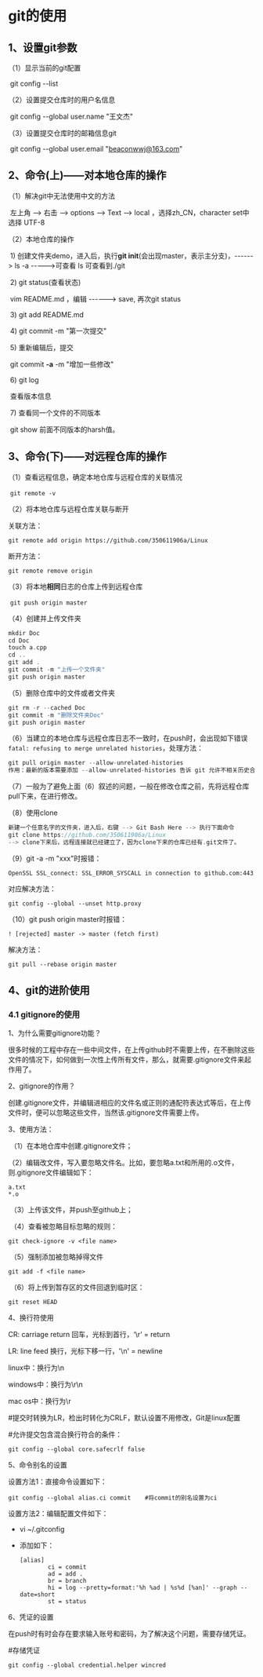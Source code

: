# git的使用  

## 1、设置git参数  

（1）显示当前的git配置

​		git config --list  

（2）设置提交仓库时的用户名信息

​		git config --global user.name "王文杰"

（3）设置提交仓库时的邮箱信息git

​		git config --global user.email "beaconwwj@163.com"



## 2、命令(上)——对本地仓库的操作  

（1）解决git中无法使用中文的方法

​		左上角 --> 右击 --> options --> Text --> local ，选择zh_CN，character set中选择 UTF-8

（2）本地仓库的操作

​	1) 创建文件夹demo，进入后，执行**git init**(会出现master，表示主分支)，------> ls -a  ----->可查看 ls 可查看到./git

​	2) git status(查看状态)

​		vim README.md ，编辑 ------>  save,  再次git status

​	3) git add README.md 

​	4) git commit -m "第一次提交"

​	5) 重新编辑后，提交

​		git commit **-a** -m "增加一些修改"

​	6) git log

​		查看版本信息

​	7) 查看同一个文件的不同版本

​		git show  前面不同版本的harsh值。



## 3、命令(下)——对远程仓库的操作  

（1）查看远程信息，确定本地仓库与远程仓库的关联情况

​	 `git remote -v`

 （2）将本地仓库与远程仓库关联与断开

关联方法：

`git remote add origin https://github.com/350611906a/Linux`

断开方法：

`git remote remove origin`

 （3）将本地**相同**日志的仓库上传到远程仓库

​	 `git push origin master`

 （4）创建并上传文件夹

```c++
mkdir Doc
cd Doc
touch a.cpp
cd ..
git add .
git commit -m "上传一个文件夹"
git push origin master
```

 （5）删除仓库中的文件或者文件夹

```c++
git rm -r --cached Doc
git commit -m "删除文件夹Doc"
git push origin master
```

 （6）当建立的本地仓库与远程仓库日志不一致时，在push时，会出现如下错误`fatal: refusing to merge unrelated histories`，处理方法：

```c++
git pull origin master --allow-unrelated-histories
作用：最新的版本需要添加 --allow-unrelated-histories 告诉 git 允许不相关历史合并
```

（7）一般为了避免上面（6）叙述的问题，一般在修改仓库之前，先将远程仓库pull下来，在进行修改。

（8）使用clone

```c++
新建一个任意名字的文件夹，进入后，右键 --> Git Bash Here --> 执行下面命令
git clone https://github.com/350611906a/Linux
--> clone下来后，远程连接就已经建立了，因为clone下来的仓库已经有.git文件了。
```

（9）git -a -m "xxx"时报错：

```shell
OpenSSL SSL_connect: SSL_ERROR_SYSCALL in connection to github.com:443
```

对应解决方法：

```shell
git config --global --unset http.proxy
```

（10）git push origin master时报错：

```shell
! [rejected] master -> master (fetch first)
```

解决方法：

```shell
git pull --rebase origin master
```



## 4、git的进阶使用  

### 4.1 gitignore的使用  

1、为什么需要gitignore功能？

​    很多时候的工程中存在一些中间文件，在上传github时不需要上传，在不删除这些文件的情况下，如何做到一次性上传所有文件，那么，就需要.gitignore文件来起作用了。

2、gitignore的作用？

   创建.gitignore文件，并编辑进相应的文件名或正则的通配符表达式等后，在上传文件时，便可以忽略这些文件，当然该.gitignore文件需要上传。

3、使用方法：

​	（1）在本地仓库中创建.gitignore文件；

​	（2）编辑改文件，写入要忽略文件名。比如，要忽略a.txt和所用的.o文件，则.gitignore文件编辑如下：

```shell
a.txt
*.o
```

​	（3）上传该文件，并push至github上；

​	（4）查看被忽略目标忽略的规则：

```shell
git check-ignore -v <file name>
```

​	（5）强制添加被忽略掉得文件

```shell
git add -f <file name>
```

​	（6）将上传到暂存区的文件回退到临时区：

```shell
git reset HEAD
```

4、换行符使用

CR: carriage return 回车，光标到首行，‘\r’ = return

LR: line feed 换行，光标下移一行，'\n' = newline

linux中：换行为\n

windows中：换行为\r\n

mac os中：换行为\r

#提交时转换为LR，检出时转化为CRLF，默认设置不用修改，Git是linux配置

#允许提交包含混合换行符合的条件：

```shell
git config --global core.safecrlf false
```

5、命令别名的设置

设置方法1：直接命令设置如下：

```shell
git config --global alias.ci commit    #将commit的别名设置为ci
```

设置方法2：编辑配置文件如下：

- vi ~/.gitconfig

- 添加如下：

  ```shell
  [alias]
          ci = commit
          ad = add .
          br = branch
          hi = log --pretty=format:'%h %ad | %s%d [%an]' --graph --date=short
          st = status
  ```

6、凭证的设置

在push时有时会存在要求输入账号和密码，为了解决这个问题，需要存储凭证。

#存储凭证

```shell
git config --global credential.helper wincred
```

